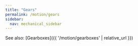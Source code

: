 ```yaml
---
title: "Gears"
permalink: /motion/gears
sidebar:
  nav: mechanical_sidebar
---
```


See also: [Gearboxes]({{ '/motion/gearboxes' | relative_url }})
